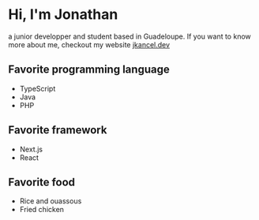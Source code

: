# Hi, I'm Jonathan
a junior developper and student based in Guadeloupe.
If you want to know more about me, checkout my website [jkancel.dev](https://jkancel.dev)

## Favorite programming language
- TypeScript
- Java
- PHP

## Favorite framework
- Next.js
- React

## Favorite food
- Rice and ouassous
- Fried chicken
